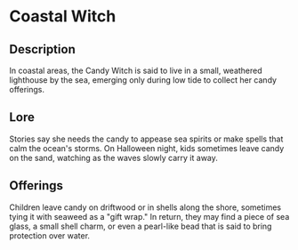 # Coastal Witch

## Description

In coastal areas, the Candy Witch is said to live in a small, weathered lighthouse by the sea, emerging only during low tide to collect her candy offerings.

## Lore

Stories say she needs the candy to appease sea spirits or make spells that calm the ocean's storms. On Halloween night, kids sometimes leave candy on the sand, watching as the waves slowly carry it away.

## Offerings

Children leave candy on driftwood or in shells along the shore, sometimes tying it with seaweed as a "gift wrap." In return, they may find a piece of sea glass, a small shell charm, or even a pearl-like bead that is said to bring protection over water.